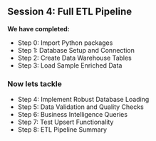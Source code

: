 ## Session 4: Full ETL Pipeline

**We have completed:**

- Step 0: Import Python packages
- Step 1: Database Setup and Connection
- Step 2: Create Data Warehouse Tables
- Step 3: Load Sample Enriched Data

### Now lets tackle

- Step 4: Implement Robust Database Loading
- Step 5: Data Validation and Quality Checks
- Step 6: Business Intelligence Queries
- Step 7: Test Upsert Functionality
- Step 8: ETL Pipeline Summary
